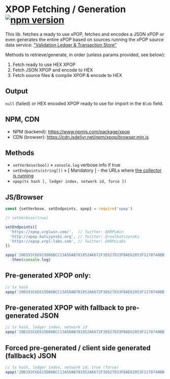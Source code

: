 # XPOP Fetching / Generation [![npm version](https://badge.fury.io/js/xpop.svg)](https://badge.fury.io/js/xpop)

This lib. fetches a ready to use xPOP, fetches and encodes a JSON xPOP or
even generates the entire xPOP based on sources running the xPOP source
data service: ["Validation Ledger & Transaction Store"](https://github.com/Xahau/Validation-Ledger-Tx-Store-to-xPOP)

Methods to retrieve/generate, in order (unless params provided, see below):

1. Fetch ready to use HEX XPOP
2. Fetch JSON XPOP and encode to HEX
3. Fetch source files & compile XPOP & encode to HEX

## Output

`null` (failed) or HEX encoded XPOP ready to use for import in the `Blob` field.

## NPM, CDN

- NPM (backend): https://www.npmjs.com/package/xpop
- CDN (browser): https://cdn.jsdelivr.net/npm/xpop/browser.min.js

## Methods

- `setVerbose(bool)` » `console.log` verbose info if true
- `setEndpoints(string[])` » [ Mandatory ] - the URLs where [the collector is running](https://github.com/Xahau/Validation-Ledger-Tx-Store-to-xPOP)
- `xpop(tx hash [, ledger index, network id, force ])`

## JS/Browser

```javascript
const {setVerbose, setEndpoints, xpop} = require('xpop')

// setVerbose(true)

setEndpoints([
  'https://xpop.xrplwin.com/',  // Twitter: @XRPLWin
  'http://xpop.katczynski.org', // Twitter: @realkatczynski
  'https://xpop.xrpl-labs.com', // Twitter: @XRPLLabs
])

xpop('20D193C6E615D86BCC13A5DAB781852A6672F3E627D33FBAE62053F1178740BB', 41815218, 1, true)
  .then(console.log)
```

## Pre-generated XPOP only:

```javascript
// tx hash
xpop('20D193C6E615D86BCC13A5DAB781852A6672F3E627D33FBAE62053F1178740BB')
```

## Pre-generated XPOP with fallback to pre-generated JSON

```javascript
// tx hash, ledger index, network id
xpop('20D193C6E615D86BCC13A5DAB781852A6672F3E627D33FBAE62053F1178740BB', 41815218, 1)
```

## Forced pre-generated / client side generated (fallback) JSON

```javascript
// tx hash, ledger index, network id, true (force)
xpop('20D193C6E615D86BCC13A5DAB781852A6672F3E627D33FBAE62053F1178740BB', 41815218, 1, true)
```
